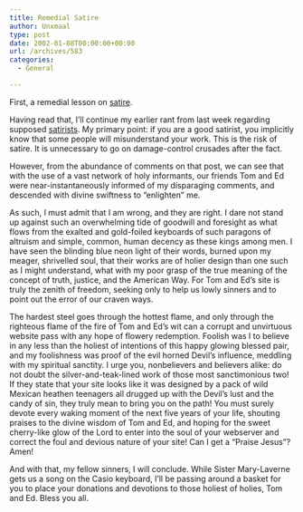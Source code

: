 ```yaml
---
title: Remedial Satire
author: Unxmaal
type: post
date: 2002-01-08T00:00:00+00:00
url: /archives/583
categories:
  - General

---
```

First, a remedial lesson on [satire][1]. 

Having read that, I&#8217;ll continue my earlier rant from last week regarding supposed [satirists][2]. My primary point: if you are a good satirist, you implicitly know that some people will misunderstand your work. This is the risk of satire. It is unnecessary to go on damage-control crusades after the fact.

However, from the abundance of comments on that post, we can see that with the use of a vast network of holy informants, our friends Tom and Ed were near-instantaneously informed of my disparaging comments, and descended with divine swiftness to &#8220;enlighten&#8221; me. 

As such, I must admit that I am wrong, and they are right. I dare not stand up against such an overwhelming tide of goodwill and foresight as what flows from the exalted and gold-foiled keyboards of such paragons of altruism and simple, common, human decency as these kings among men. I have seen the blinding blue neon light of their words, burned upon my meager, shrivelled soul, that their works are of holier design than one such as I might understand, what with my poor grasp of the true meaning of the concept of truth, justice, and the American Way. For Tom and Ed&#8217;s site is truly the zenith of freedom, seeking only to help us lowly sinners and to point out the error of our craven ways.

The hardest steel goes through the hottest flame, and only through the righteous flame of the fire of Tom and Ed&#8217;s wit can a corrupt and unvirtuous website pass with any hope of flowery redemption. Foolish was I to believe in any less than the holiest of intentions of this happy glowing blessed pair, and my foolishness was proof of the evil horned Devil&#8217;s influence, meddling with my spiritual sanctity. I urge you, nonbelievers and believers alike: do not doubt the silver-and-teak-lined work of those most sanctimonious two! If they state that your site looks like it was designed by a pack of wild Mexican heathen teenagers all drugged up with the Devil&#8217;s lust and the candy of sin, they truly mean to bring you on the path! You must surely devote every waking moment of the next five years of your life, shouting praises to the divine wisdom of Tom and Ed, and hoping for the sweet cherry-like glow of the Lord to enter into the soul of your webserver and correct the foul and devious nature of your site! Can I get a &#8220;Praise Jesus&#8221;? Amen! 

And with that, my fellow sinners, I will conclude. While Sister Mary-Laverne gets us a song on the Casio keyboard, I&#8217;ll be passing around a basket for you to place your donations and devotions to those holiest of holies, Tom and Ed. Bless you all.

 [1]: http://www.virtualsalt.com/satire.htm
 [2]: http://unxmaal.com/archives/00000581.htm#comments